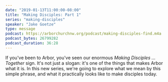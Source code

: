 ```yaml
---
date: "2019-01-13T11:00:00-08:00"
title: "Making Disciples: Part 1"
series: "making-disciples"
speaker: "Jake Goetze"
type: message
podcast: https://arborchurchnw.org/podcast/making-disciples-find.m4a
podcast_bytes: 26799282
podcast_duration: 36:28
---
```


If you've been to Arbor, you've seen our enormous <em>Making Disciples ... Together</em> sign. It's not just a slogan:
it's one of the things that makes Arbor what it is. In this new series, we're going to explore what we mean by this
simple phrase, and what it practically looks like to make disciples today.

